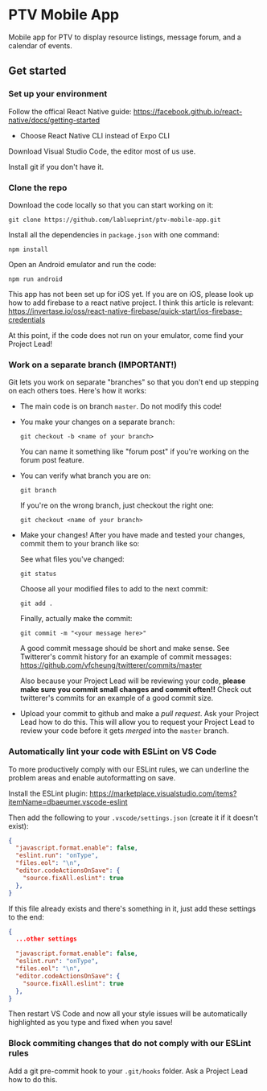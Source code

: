 # PTV Mobile App

Mobile app for PTV to display resource listings, message forum, and a calendar of events.

## Get started

### Set up your environment

Follow the offical React Native guide: https://facebook.github.io/react-native/docs/getting-started
- Choose React Native CLI instead of Expo CLI

Download Visual Studio Code, the editor most of us use.

Install git if you don't have it.

### Clone the repo

Download the code locally so that you can start working on it:

```git clone https://github.com/lablueprint/ptv-mobile-app.git```

Install all the dependencies in `package.json` with one command:

```npm install```

Open an Android emulator and run the code:

```npm run android```

This app has not been set up for iOS yet. If you are on iOS, please look up how to add firebase to a react native project. I think this article is relevant: https://invertase.io/oss/react-native-firebase/quick-start/ios-firebase-credentials


At this point, if the code does not run on your emulator, come find your Project Lead!


### Work on a separate branch (IMPORTANT!)

Git lets you work on separate "branches" so that you don't end up stepping on each others toes. Here's how it works:
- The main code is on branch `master`. Do not modify this code!
- You make your changes on a separate branch:

  ```git checkout -b <name of your branch>```

  You can name it something like "forum post" if you're working on the forum post feature.

- You can verify what branch you are on:

  ```git branch```

  If you're on the wrong branch, just checkout the right one: 

  ```git checkout <name of your branch>```

- Make your changes! After you have made and tested your changes, commit them to your branch like so:

  See what files you've changed:

  ```git status```
  
  Choose all your modified files to add to the next commit:

  ```git add .```

  Finally, actually make the commit:

  ```git commit -m "<your message here>"```
  
  A good commit message should be short and make sense. See Twitterer's commit history for an example of commit messages: https://github.com/vfcheung/twitterer/commits/master

  Also because your Project Lead will be reviewing your code, **please make sure you commit small changes and commit often!!** Check out twitterer's commits for an example of a good commit size.

- Upload your commit to github and make a *pull request*. Ask your Project Lead how to do this. This will allow you to request your Project Lead to review your code before it gets *merged* into the `master` branch.


### Automatically lint your code with ESLint on VS Code

To more productively comply with our ESLint rules, we can underline the problem areas and enable autoformatting on save.

Install the ESLint plugin: https://marketplace.visualstudio.com/items?itemName=dbaeumer.vscode-eslint

Then add the following to your `.vscode/settings.json` (create it if it doesn't exist):

```json
{
  "javascript.format.enable": false,
  "eslint.run": "onType",
  "files.eol": "\n",
  "editor.codeActionsOnSave": {
    "source.fixAll.eslint": true
  },
}

```

If this file already exists and there's something in it, just add these settings to the end:

```json
{
  ...other settings

  "javascript.format.enable": false,
  "eslint.run": "onType",
  "files.eol": "\n",
  "editor.codeActionsOnSave": {
    "source.fixAll.eslint": true
  },
}
```

Then restart VS Code and now all your style issues will be automatically highlighted as you type and fixed when you save!

### Block commiting changes that do not comply with our ESLint rules

Add a git pre-commit hook to your `.git/hooks` folder. Ask a Project Lead how to do this.

